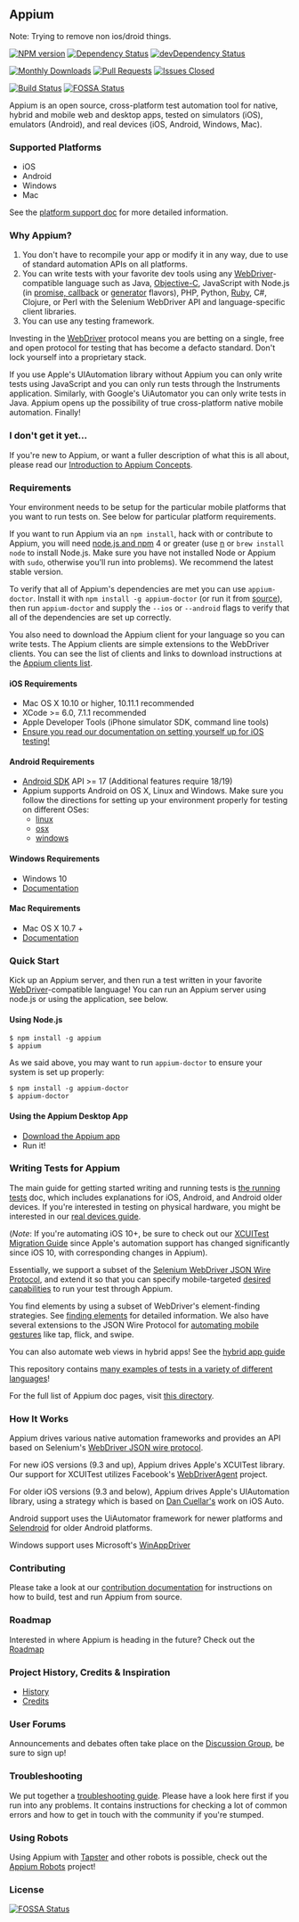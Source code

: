 ## Appium

Note: Trying to remove non ios/droid things.

[![NPM version](https://badge.fury.io/js/appium.svg)](https://npmjs.org/package/appium)
[![Dependency Status](https://david-dm.org/appium/appium.svg)](https://david-dm.org/appium/appium)
[![devDependency Status](https://david-dm.org/appium/appium/dev-status.svg)](https://david-dm.org/appium/appium#info=devDependencies)

[![Monthly Downloads](https://img.shields.io/npm/dm/appium.svg)](https://npmjs.org/package/appium)
[![Pull Requests](http://issuestats.com/github/appium/appium/badge/pr?style=flat)](http://issuestats.com/github/appium/appium)
[![Issues Closed](http://issuestats.com/github/appium/appium/badge/issue?style=flat)](http://issuestats.com/github/appium/appium)

[![Build Status](https://team-appium.ci.cloudbees.com/job/Appium/badge/icon)](https://team-appium.ci.cloudbees.com/job/Appium/)
[![FOSSA Status](https://app.fossa.io/api/projects/git%2Bhttps%3A%2F%2Fgithub.com%2Fappium%2Fappium.svg?type=shield)](https://app.fossa.io/projects/git%2Bhttps%3A%2F%2Fgithub.com%2Fappium%2Fappium?ref=badge_shield)

Appium is an open source, cross-platform test automation tool for native, hybrid and mobile web and desktop apps, tested on simulators (iOS), emulators (Android), and real devices (iOS, Android, Windows, Mac).


### Supported Platforms

* iOS
* Android
* Windows
* Mac

See the [platform support doc](/docs/en/appium-setup/platform-support.md) for more detailed information.

### Why Appium?

1. You don't have to recompile your app or modify it in any way, due
   to use of standard automation APIs on all platforms.
2. You can write tests with your favorite dev tools using any [WebDriver](https://w3c.github.io/webdriver/webdriver-spec.html)-compatible
   language such as Java, [Objective-C](https://github.com/appium/selenium-objective-c),
   JavaScript with Node.js (in [promise, callback](https://github.com/admc/wd) or [generator](https://github.com/jlipps/yiewd) flavors),
   PHP, Python, [Ruby](https://github.com/appium/ruby_lib), C#, Clojure, or Perl
   with the Selenium WebDriver API and language-specific client libraries.
3. You can use any testing framework.

Investing in the [WebDriver](https://w3c.github.io/webdriver/webdriver-spec.html) protocol means you are betting on a single, free and open protocol for testing that has become a defacto standard. Don't lock yourself into a proprietary stack.

If you use Apple's UIAutomation library without Appium you can only write tests
using JavaScript and you can only run tests through the Instruments application.
Similarly, with Google's UiAutomator you can only write tests in Java. Appium
opens up the possibility of true cross-platform native mobile automation. Finally!

### I don't get it yet...

If you're new to Appium, or want a fuller description of what this is all about, please read our [Introduction to Appium Concepts](/docs/en/about-appium/intro.md).

### Requirements

Your environment needs to be setup for the particular mobile platforms that you
want to run tests on. See below for particular platform requirements.

If you want to run Appium via an `npm install`, hack with or contribute to Appium, you will need
[node.js and npm](http://nodejs.org) 4 or greater (use [n](https://github.com/visionmedia/n) or
`brew install node` to install Node.js. Make sure you have not installed Node or Appium with `sudo`,
otherwise you'll run into problems). We recommend the latest stable version.

To verify that all of Appium's dependencies are met you can use
`appium-doctor`.  Install it with `npm install -g appium-doctor` (or run it
from [source](https://github.com/appium/appium-doctor)), then run
`appium-doctor` and supply the `--ios` or `--android` flags to verify that all
of the dependencies are set up correctly.

You also need to download the Appium client for your language so you can write tests. The Appium clients are simple extensions to the WebDriver clients. You can see the list of clients and links to download instructions at the [Appium clients list](/docs/en/about-appium/appium-clients.md).

#### iOS Requirements

* Mac OS X 10.10 or higher, 10.11.1 recommended
* XCode &gt;= 6.0, 7.1.1 recommended
* Apple Developer Tools (iPhone simulator SDK, command line tools)
* [Ensure you read our documentation on setting yourself up for iOS testing!](/docs/en/appium-setup/running-on-osx.md)

#### Android Requirements

* [Android SDK](http://developer.android.com) API &gt;= 17 (Additional features require 18/19)
* Appium supports Android on OS X, Linux and Windows. Make sure you follow the
  directions for setting up your environment properly for testing on different OSes:
  * [linux](/docs/en/appium-setup/running-on-linux.md)
  * [osx](/docs/en/appium-setup/running-on-osx.md)
  * [windows](/docs/en/appium-setup/running-on-windows.md)

#### Windows Requirements

* Windows 10
* [Documentation](/docs/en/appium-setup/running-on-windows.md)

#### Mac Requirements

* Mac OS X 10.7 +
* [Documentation](https://github.com/penguinho/appium/blob/mac-driver/docs/en/appium-setup/running-on-osx.md#testing-mac-apps)

### Quick Start

Kick up an Appium server, and then run a test written in your favorite [WebDriver](https://w3c.github.io/webdriver/webdriver-spec.html)-compatible language!
You can run an Appium server using node.js or using the application, see below.

#### Using Node.js

```
$ npm install -g appium
$ appium
```

As we said above, you may want to run `appium-doctor` to ensure your system is set up properly:

```
$ npm install -g appium-doctor
$ appium-doctor
```

#### Using the Appium Desktop App

* [Download the Appium app](https://www.github.com/appium/appium-desktop/releases/latest/)
* Run it!

### Writing Tests for Appium

The main guide for getting started writing and running tests is [the running tests](/docs/en/writing-running-appium/running-tests.md) doc, which includes explanations for iOS, Android, and Android older devices. If you're interested in testing on physical hardware, you might be interested in our [real devices guide](/docs/en/appium-setup/real-devices.md).

(*Note*: If you're automating iOS 10+, be sure to check out our [XCUITest Migration Guide](/docs/en/advanced-concepts/migrating-to-xcuitest.md) since Apple's automation support has changed significantly since iOS 10, with corresponding changes in Appium).

Essentially, we support a subset of the [Selenium WebDriver JSON Wire Protocol](https://w3c.github.io/webdriver/webdriver-spec.html), and extend it so that you can specify mobile-targeted [desired capabilities](/docs/en/writing-running-appium/caps.md) to run your test through Appium.

You find elements by using a subset of WebDriver's element-finding strategies.
See [finding elements](/docs/en/writing-running-appium/finding-elements.md) for detailed information. We also have several extensions to the JSON Wire Protocol for [automating mobile gestures](/docs/en/writing-running-appium/touch-actions.md) like tap, flick, and swipe.

You can also automate web views in hybrid apps! See the [hybrid app guide](/docs/en/advanced-concepts/hybrid.md)

This repository contains [many examples of tests in a variety of different languages](https://github.com/appium/sample-code)!

For the full list of Appium doc pages, visit [this directory](/docs/en/).

### How It Works

Appium drives various native automation frameworks and provides an API based on
Selenium's [WebDriver JSON wire protocol](https://w3c.github.io/webdriver/webdriver-spec.html).

For new iOS versions (9.3 and up), Appium drives Apple's XCUITest library. Our support for XCUITest utilizes Facebook's [WebDriverAgent](https://github.com/facebook/webdriveragent) project.

For older iOS versions (9.3 and below), Appium drives Apple's UIAutomation library, using a strategy which is based on [Dan Cuellar's](http://github.com/penguinho) work on iOS Auto.

Android support uses the UiAutomator framework for newer platforms and
[Selendroid](http://github.com/DominikDary/selendroid) for older Android platforms.

Windows support uses Microsoft's [WinAppDriver](https://github.com/Microsoft/WinAppDriver)

### Contributing

Please take a look at our [contribution documentation](CONTRIBUTING.md)
for instructions on how to build, test and run Appium from source.

### Roadmap

Interested in where Appium is heading in the future? Check out the [Roadmap](ROADMAP.md)

### Project History, Credits & Inspiration

* [History](http://appium.io/history)
* [Credits](/docs/en/contributing-to-appium/credits.md)

### User Forums

Announcements and debates often take place on the [Discussion Group](https://discuss.appium.io), be sure to sign up!

### Troubleshooting

We put together a [troubleshooting guide](/docs/en/appium-setup/troubleshooting.md).
Please have a look here first if you run into any problems. It contains instructions for checking a lot
of common errors and how to get in touch with the community if you're stumped.

### Using Robots

Using Appium with [Tapster](https://github.com/hugs/tapsterbot) and other robots is possible,
check out the [Appium Robots](https://github.com/appium/robots) project!

### License

[![FOSSA Status](https://app.fossa.io/api/projects/git%2Bhttps%3A%2F%2Fgithub.com%2Fappium%2Fappium.svg?type=large)](https://app.fossa.io/projects/git%2Bhttps%3A%2F%2Fgithub.com%2Fappium%2Fappium?ref=badge_large)
